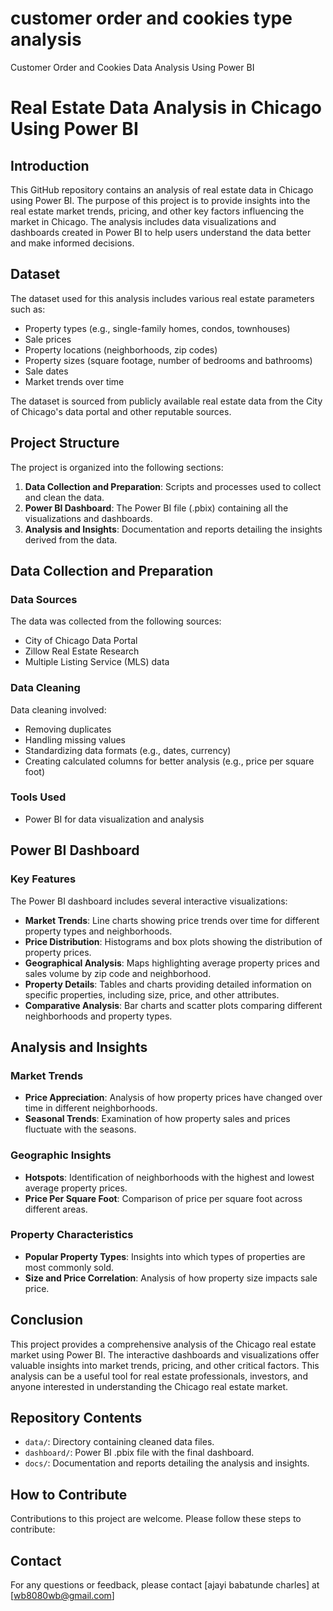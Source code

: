 # customer order and cookies type analysis
 Customer Order and Cookies Data Analysis Using Power BI
# Real Estate Data Analysis in Chicago Using Power BI

## Introduction

This GitHub repository contains an analysis of real estate data in Chicago using Power BI. The purpose of this project is to provide insights into the real estate market trends, pricing, and other key factors influencing the market in Chicago. The analysis includes data visualizations and dashboards created in Power BI to help users understand the data better and make informed decisions.

## Dataset

The dataset used for this analysis includes various real estate parameters such as:

- Property types (e.g., single-family homes, condos, townhouses)
- Sale prices
- Property locations (neighborhoods, zip codes)
- Property sizes (square footage, number of bedrooms and bathrooms)
- Sale dates
- Market trends over time

The dataset is sourced from publicly available real estate data from the City of Chicago's data portal and other reputable sources.

## Project Structure

The project is organized into the following sections:

1. **Data Collection and Preparation**: Scripts and processes used to collect and clean the data.
2. **Power BI Dashboard**: The Power BI file (.pbix) containing all the visualizations and dashboards.
3. **Analysis and Insights**: Documentation and reports detailing the insights derived from the data.

## Data Collection and Preparation

### Data Sources

The data was collected from the following sources:
- City of Chicago Data Portal
- Zillow Real Estate Research
- Multiple Listing Service (MLS) data

### Data Cleaning

Data cleaning involved:
- Removing duplicates
- Handling missing values
- Standardizing data formats (e.g., dates, currency)
- Creating calculated columns for better analysis (e.g., price per square foot)

### Tools Used


- Power BI for data visualization and analysis

## Power BI Dashboard

### Key Features

The Power BI dashboard includes several interactive visualizations:
- **Market Trends**: Line charts showing price trends over time for different property types and neighborhoods.
- **Price Distribution**: Histograms and box plots showing the distribution of property prices.
- **Geographical Analysis**: Maps highlighting average property prices and sales volume by zip code and neighborhood.
- **Property Details**: Tables and charts providing detailed information on specific properties, including size, price, and other attributes.
- **Comparative Analysis**: Bar charts and scatter plots comparing different neighborhoods and property types.



## Analysis and Insights

### Market Trends

- **Price Appreciation**: Analysis of how property prices have changed over time in different neighborhoods.
- **Seasonal Trends**: Examination of how property sales and prices fluctuate with the seasons.

### Geographic Insights

- **Hotspots**: Identification of neighborhoods with the highest and lowest average property prices.
- **Price Per Square Foot**: Comparison of price per square foot across different areas.

### Property Characteristics

- **Popular Property Types**: Insights into which types of properties are most commonly sold.
- **Size and Price Correlation**: Analysis of how property size impacts sale price.

## Conclusion

This project provides a comprehensive analysis of the Chicago real estate market using Power BI. The interactive dashboards and visualizations offer valuable insights into market trends, pricing, and other critical factors. This analysis can be a useful tool for real estate professionals, investors, and anyone interested in understanding the Chicago real estate market.

## Repository Contents

- `data/`: Directory containing cleaned data files.
- `dashboard/`: Power BI .pbix file with the final dashboard.
- `docs/`: Documentation and reports detailing the analysis and insights.

## How to Contribute

Contributions to this project are welcome. Please follow these steps to contribute:

## Contact

For any questions or feedback, please contact [ajayi babatunde charles] at [wb8080wb@gmail.com]